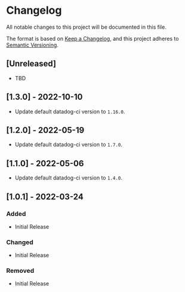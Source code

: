 # Changelog
All notable changes to this project will be documented in this file.

The format is based on [Keep a Changelog](https://keepachangelog.com/en/1.0.0/),
and this project adheres to [Semantic Versioning](https://semver.org/spec/v2.0.0.html).

## [Unreleased]
 - TBD

## [1.3.0] - 2022-10-10
- Update default datadog-ci version to `1.16.0`.

## [1.2.0] - 2022-05-19
- Update default datadog-ci version to `1.7.0`.

## [1.1.0] - 2022-05-06
- Update default datadog-ci version to `1.4.0`.

## [1.0.1] - 2022-03-24
### Added
 - Initial Release
### Changed
 - Initial Release
### Removed
 - Initial Release
